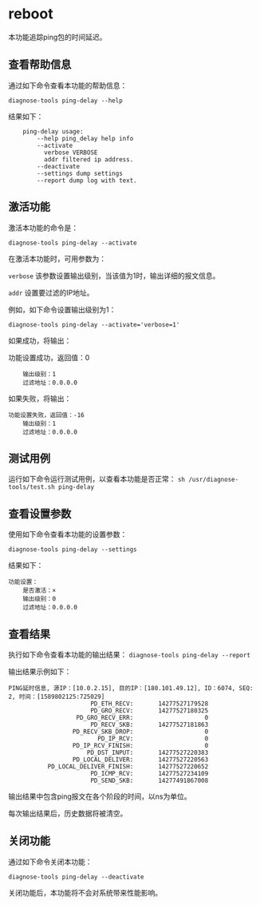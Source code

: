 # reboot

本功能追踪ping包的时间延迟。

##  查看帮助信息

通过如下命令查看本功能的帮助信息：
```
diagnose-tools ping-delay --help
```
结果如下：
```
    ping-delay usage:
        --help ping_delay help info
        --activate
          verbose VERBOSE
          addr filtered ip address.
        --deactivate
        --settings dump settings
        --report dump log with text.
```
##  激活功能

激活本功能的命令是：

```
diagnose-tools ping-delay --activate
```
在激活本功能时，可用参数为：

`verbose` 该参数设置输出级别，当该值为1时，输出详细的报文信息。

`addr` 设置要过滤的IP地址。

例如，如下命令设置输出级别为1：

`diagnose-tools ping-delay --activate='verbose=1'`

如果成功，将输出：

功能设置成功，返回值：0
```
    输出级别：1
    过滤地址：0.0.0.0
```
如果失败，将输出：
```
功能设置失败，返回值：-16
    输出级别：1
    过滤地址：0.0.0.0
```

##  测试用例

运行如下命令运行测试用例，以查看本功能是否正常：
`sh /usr/diagnose-tools/test.sh ping-delay`

##  查看设置参数

使用如下命令查看本功能的设置参数：
```
diagnose-tools ping-delay --settings
```
结果如下：
```
功能设置：
    是否激活：×
    输出级别：0
    过滤地址：0.0.0.0
```
##  查看结果

执行如下命令查看本功能的输出结果：
`diagnose-tools ping-delay --report`

输出结果示例如下：
```
PING延时信息, 源IP：[10.0.2.15], 目的IP：[180.101.49.12], ID：6074, SEQ: 2, 时间：[1589802125:725029]
                       PD_ETH_RECV:       14277527179528
                       PD_GRO_RECV:       14277527180325
                   PD_GRO_RECV_ERR:                    0
                       PD_RECV_SKB:       14277527181863
                  PD_RECV_SKB_DROP:                    0
                         PD_IP_RCV:                    0
                  PD_IP_RCV_FINISH:                    0
                      PD_DST_INPUT:       14277527220383
                  PD_LOCAL_DELIVER:       14277527220563
           PD_LOCAL_DELIVER_FINISH:       14277527220652
                       PD_ICMP_RCV:       14277527234109
                       PD_SEND_SKB:       14277491867008
```

输出结果中包含ping报文在各个阶段的时间，以ns为单位。

每次输出结果后，历史数据将被清空。

##  关闭功能

通过如下命令关闭本功能：

```
diagnose-tools ping-delay --deactivate
```

关闭功能后，本功能将不会对系统带来性能影响。
